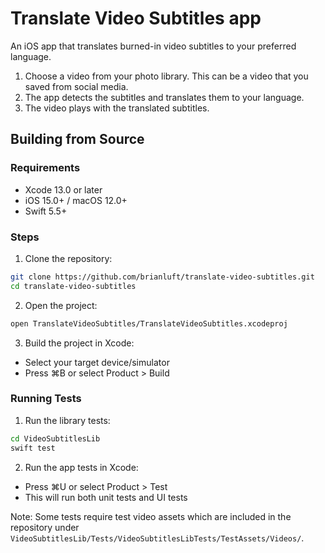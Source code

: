 # Translate Video Subtitles app

An iOS app that translates burned-in video subtitles to your preferred language.

1. Choose a video from your photo library. This can be a video that you saved from social media.
2. The app detects the subtitles and translates them to your language.
3. The video plays with the translated subtitles.

## Building from Source

### Requirements
- Xcode 13.0 or later
- iOS 15.0+ / macOS 12.0+
- Swift 5.5+

### Steps

1. Clone the repository:
```bash
git clone https://github.com/brianluft/translate-video-subtitles.git
cd translate-video-subtitles
```

2. Open the project:
```bash
open TranslateVideoSubtitles/TranslateVideoSubtitles.xcodeproj
```

3. Build the project in Xcode:
- Select your target device/simulator
- Press ⌘B or select Product > Build

### Running Tests

1. Run the library tests:
```bash
cd VideoSubtitlesLib
swift test
```

2. Run the app tests in Xcode:
- Press ⌘U or select Product > Test
- This will run both unit tests and UI tests

Note: Some tests require test video assets which are included in the repository under `VideoSubtitlesLib/Tests/VideoSubtitlesLibTests/TestAssets/Videos/`.
